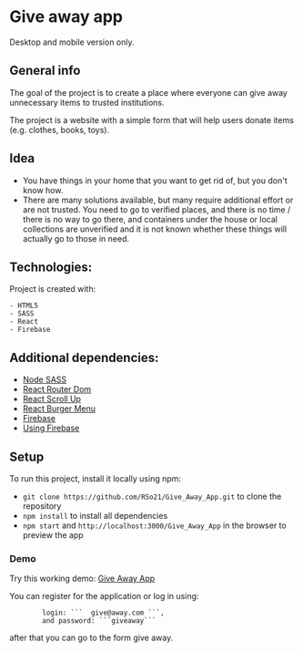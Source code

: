 # Give away app

Desktop and mobile version only.

## General info

The goal of the project is to create a place where everyone can give away unnecessary items to trusted institutions.

The project is a website with a simple form that will help users donate items (e.g. clothes, books, toys).


## Idea

* You have things in your home that you want to get rid of, but you don't know how.
* There are many solutions available, but many require additional effort or are not trusted. You need to go to verified places, and there is no time / there is no way to go there, and containers under the house or local collections are unverified and it is not known whether these things will actually go to those in need.


## Technologies:

Project is created with:

```
- HTML5
- SASS
- React
- Firebase
```


## Additional dependencies:

* [Node SASS](https://www.npmjs.com/package/node-sass)
* [React Router Dom](https://www.npmjs.com/package/react-router-dom)
* [React Scroll Up](https://www.npmjs.com/package/react-scroll-up-button)
* [React Burger Menu](https://www.npmjs.com/package/react-burger-menu)
* [Firebase](https://www.npmjs.com/package/firebase)
* [Using Firebase](https://www.robinwieruch.de/complete-firebase-authentication-react-tutorial#sign-up-with-react-and-firebase)


## Setup

To run this project, install it locally using npm:

*  ```git clone https://github.com/RSo21/Give_Away_App.git``` to clone the repository
* ```npm install``` to install all dependencies
* ```npm start``` and ```http://localhost:3000/Give_Away_App``` in the browser to preview the app 


### Demo

Try this working demo: [Give Away App](https://rso21.github.io/Give_Away_App/)

You can register for the application or log in using:

            login: ```  give@away.com ```,
            and password: ```giveaway```
            
after that you can go to the form give away. 